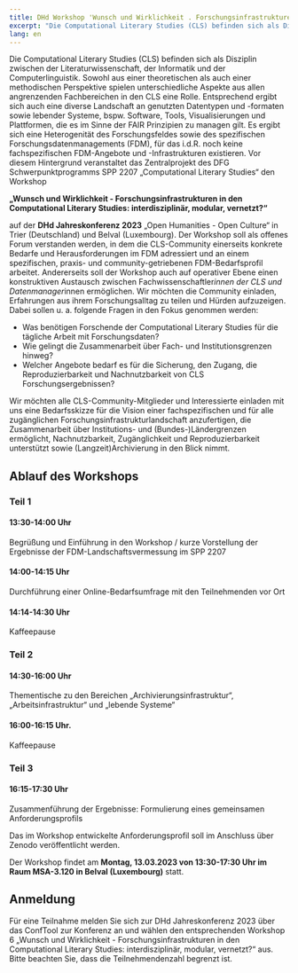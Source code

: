 ```yaml
---
title: DHd Workshop 'Wunsch und Wirklichkeit . Forschungsinfrastrukturen in den Computational Literary Studies'
excerpt: "Die Computational Literary Studies (CLS) befinden sich als Disziplin zwischen der Literaturwissenschaft, der Informatik..."
lang: en
---
```


Die Computational Literary Studies (CLS) befinden sich als Disziplin zwischen der Literaturwissenschaft, der Informatik und der Computerlinguistik. Sowohl aus einer theoretischen als auch einer methodischen Perspektive spielen unterschiedliche Aspekte aus allen angrenzenden Fachbereichen in den CLS eine Rolle. Entsprechend ergibt sich auch eine diverse Landschaft an genutzten Datentypen und -formaten sowie lebender Systeme, bspw. Software, Tools, Visualisierungen und Plattformen, die es im Sinne der FAIR Prinzipien zu managen gilt. Es ergibt sich eine Heterogenität des Forschungsfeldes sowie des spezifischen Forschungsdatenmanagements (FDM), für das i.d.R. noch keine fachspezifischen FDM-Angebote und -Infrastrukturen existieren.
Vor diesem Hintergrund veranstaltet das Zentralprojekt des DFG Schwerpunktprogramms SPP 2207 „Computational Literary Studies“ den Workshop 

**„Wunsch und Wirklichkeit - Forschungsinfrastrukturen in den Computational Literary Studies: interdisziplinär, modular, vernetzt?“**

auf der **DHd Jahreskonferenz 2023** „Open Humanities - Open Culture“ in Trier (Deutschland) und Belval (Luxembourg). Der Workshop soll als offenes Forum verstanden werden, in dem die CLS-Community einerseits konkrete Bedarfe und Herausforderungen im FDM adressiert und an einem spezifischen, praxis- und community-getriebenen FDM-Bedarfsprofil arbeitet. Andererseits soll der Workshop auch auf operativer Ebene einen konstruktiven Austausch zwischen Fachwissenschaftler*innen der CLS und Datenmanager*innen ermöglichen. Wir möchten die Community einladen, Erfahrungen aus ihrem Forschungsalltag zu teilen und Hürden aufzuzeigen. Dabei sollen u. a. folgende Fragen in den Fokus genommen werden: 

- Was benötigen Forschende der Computational Literary Studies für die tägliche Arbeit mit Forschungsdaten? 
- Wie gelingt die Zusammenarbeit über Fach- und Institutionsgrenzen hinweg?
- Welcher Angebote bedarf es für die Sicherung, den Zugang, die Reproduzierbarkeit und Nachnutzbarkeit von CLS Forschungsergebnissen? 

Wir möchten alle CLS-Community-Mitglieder und Interessierte einladen mit uns eine Bedarfsskizze für die Vision einer fachspezifischen und für alle zugänglichen Forschungsinfrastrukturlandschaft anzufertigen, die Zusammenarbeit über Institutions- und (Bundes-)Ländergrenzen ermöglicht, Nachnutzbarkeit, Zugänglichkeit und Reproduzierbarkeit unterstützt sowie (Langzeit)Archivierung in den Blick nimmt.

## Ablauf des Workshops

### Teil 1
#### 13:30-14:00 Uhr 
Begrüßung und Einführung in den Workshop / kurze Vorstellung der Ergebnisse der FDM-Landschaftsvermessung im SPP 2207
#### 14:00-14:15 Uhr
Durchführung einer Online-Bedarfsumfrage mit den Teilnehmenden vor Ort
#### 14:14-14:30 Uhr
Kaffeepause
### Teil 2
#### 14:30-16:00 Uhr
Thementische zu den Bereichen „Archivierungsinfrastruktur“, „Arbeitsinfrastruktur“ und „lebende Systeme“
#### 16:00-16:15 Uhr.
Kaffeepause
### Teil 3
#### 16:15-17:30 Uhr
Zusammenführung der Ergebnisse: Formulierung eines gemeinsamen Anforderungsprofils

Das im Workshop entwickelte Anforderungsprofil soll im Anschluss über Zenodo veröffentlicht werden. 

Der Workshop findet am **Montag, 13.03.2023 von 13:30-17:30 Uhr im Raum MSA-3.120 in Belval (Luxembourg)** statt. 

## Anmeldung

Für eine Teilnahme melden Sie sich zur DHd Jahreskonferenz 2023 über das ConfTool zur Konferenz an und wählen den entsprechenden Workshop 6 „Wunsch und Wirklichkeit - Forschungsinfrastrukturen in den Computational Literary Studies: interdisziplinär, modular, vernetzt?“ aus. Bitte beachten Sie, dass die Teilnehmendenzahl begrenzt ist.  
